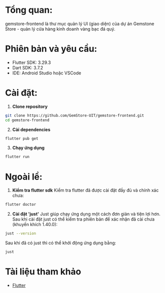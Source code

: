 # Tổng quan:
gemstore-frontend là thư mục quản lý UI (giao diện) của dự án Gemstone Store - quản lý cửa hàng kinh doanh vàng bạc đá quý.

# Phiên bản và yêu cầu:
- Flutter SDK: 3.29.3
- Dart SDK: 3.7.2
- IDE: Android Studio hoặc VSCode

# Cài đặt:
1. **Clone repository**
```bash
git clone https://github.com/GemStore-UIT/gemstore-frontend.git
cd gemstore-frontend
```
2. **Cài dependencies**
```bash
flutter pub get
```
3. **Chạy ứng dụng**
```bash
flutter run
```

# Ngoài lề:
1. **Kiểm tra flutter sdk**
Kiểm tra flutter đã được cài đặt đầy đủ và chính xác chưa:
```bash
flutter doctor
```
2. **Cài đặt 'just'**
Just giúp chạy ứng dụng một cách đơn giản và tiện lợi hơn. Sau khi cài đặt just có thể kiểm tra phiên bản để xác nhận đã cài chưa (khuyến khích 1.40.0):
```bash
just --version
```
  Sau khi đã có just thì có thể khởi động ứng dụng bằng: 
```bash
just
```

# Tài liệu tham khảo 
- [Flutter](https://docs.flutter.dev/)
